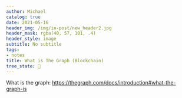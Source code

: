 ```yaml
---
author: Michael
catalog: true
date: 2021-05-16
header_img: /img/in-post/new_header2.jpg
header_mask: rgba(40, 57, 101, .4)
header_style: image
subtitle: No subtitle
tags:
- notes
title: What is The Graph (Blockchain)
tree_state: 🌱
---
```


What is the graph:
https://thegraph.com/docs/introduction#what-the-graph-is